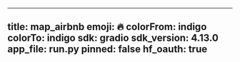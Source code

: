 
---
title: map_airbnb 
emoji: 🔥
colorFrom: indigo
colorTo: indigo
sdk: gradio
sdk_version: 4.13.0
app_file: run.py
pinned: false
hf_oauth: true
---
